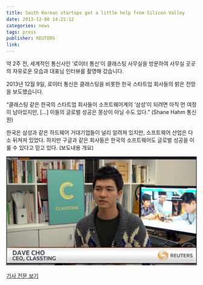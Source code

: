 ```yaml
---
title: South Korean startups get a little help from Silicon Valley
date: 2013-12-08 14:21:12
categories: news
tags: press
publisher: REUTERS
link:
---
```

약 2주 전, 세계적인 통신사인 ‘로이터 통신’이 클래스팅 사무실을 방문하여 사무실 곳곳의 자유로운 모습과 대표님 인터뷰를 촬영해 갔습니다. <!-- more -->

2013년 12월 9일, 로이터 통신은 클래스팅을 비롯한 한국 스타트업 회사들의 밝은 전망을 보도했습니다.

“클래스팅 같은 한국의 스타트업 회사들이 소프트웨어계의 ‘삼성’이 되려면 아직 먼 여정이 남아있지만, […] 이들의 글로벌 성공은 몽상이 아닐 수도 있다.” (Shane Hahm 통신원)

한국은 삼성과 같은 하드웨어 거대기업들이 널리 알려져 있지만, 소프트웨어 산업은 다소 뒤쳐져 있었다. 하지만 구글과 같은 회사들은 한국의 소프트웨어도 글로벌 성공을 이룰 수 있다고 믿고 있다.  (보도내용 개요)

![](/images/posts/131208_reuters.png)

[기사 전문 보기](http://www.reuters.com/video/2013/12/09/reuters-tv-south-korean-startups-get-a-little-help?videoId=274846963&videoChannel=118110)
